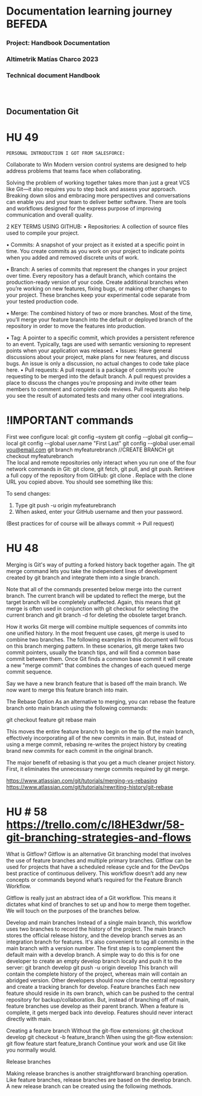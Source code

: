 # Documentation learning journey BEFEDA
### Project: Handbook Documentation 
### Altimetrik Matías Charco 2023

### Technical document Handbook
​​
#

## Documentation Git

# HU 49

	PERSONAL INTRODUCTION I GOT FROM SALESFORCE:
Collaborate to Win
Modern version control systems are designed to help address problems that teams face when collaborating.

Solving the problem of working together takes more than just a great VCS like Git—it also requires you to step back and assess your approach. Breaking down silos and embracing more perspectives and conversations can enable you and your team to deliver better software. There are tools and workflows designed for the express purpose of improving communication and overall quality.



2	KEY TERMS USING GITHUB: 
•	Repositories: A collection of source files used to compile your project.

•	Commits: A snapshot of your project as it existed at a specific point in time. You create commits as you work on your project to indicate points when you added and removed discrete units of work.

•	Branch: A series of commits that represent the changes in your project over time. Every repository has a default branch, which contains the production-ready version of your code. Create additional branches when you’re working on new features, fixing bugs, or making other changes to your project. These branches keep your experimental code separate from your tested production code.

•	Merge: The combined history of two or more branches. Most of the time, you’ll merge your feature branch into the default or deployed branch of the repository in order to move the features into production.

•	Tag: A pointer to a specific commit, which provides a persistent reference to an event. Typically, tags are used with semantic versioning to represent points when your application was released.
•	Issues:  Have general discussions about your project, make plans for new features, and discuss bugs. An issue is only a discussion, no actual changes to code take place here.
•	Pull requests:  A pull request is a package of commits you’re requesting to be merged into the default branch. A pull request provides a place to discuss the changes you’re proposing and invite other team members to comment and complete code reviews. Pull requests also help you see the result of automated tests and many other cool integrations.

# !IMPORTANT commands

First wee configure local: 
git config –system
git config --global
git config—local
git config --global user.name "First Last"
git config --global user.email you@email.com
git branch myfeaturebranch //CREATE BRANCH
git checkout myfeaturebranch  
The local and remote repositories only interact when you run one of the four network commands in Git: git clone, git fetch, git pull, and git push.
Retrieve a full copy of the repository from GitHub: git clone <CLONE-URL>. Replace <CLONE-URL>with the clone URL you copied above. You should see something like this:

To send changes:
1.	Type git push -u origin myfeaturebranch
2.	When asked, enter your GitHub username and then your password.

(Best practices for of course will be allways commit -> Pull request)


# HU 48
Merging is Git's way of putting a forked history back together again. The git merge command lets you take the independent lines of development created by git branch and integrate them into a single branch.

Note that all of the commands presented below merge into the current branch. The current branch will be updated to reflect the merge, but the target branch will be completely unaffected. Again, this means that git merge is often used in conjunction with git checkout for selecting the current branch and git branch -d for deleting the obsolete target branch.

How it works
Git merge will combine multiple sequences of commits into one unified history. In the most frequent use cases, git merge is used to combine two branches. The following examples in this document will focus on this branch merging pattern. In these scenarios, git merge takes two commit pointers, usually the branch tips, and will find a common base commit between them. Once Git finds a common base commit it will create a new "merge commit" that combines the changes of each queued merge commit sequence.

Say we have a new branch feature that is based off the main branch. We now want to merge this feature branch into main.


The Rebase Option
As an alternative to merging, you can rebase the feature branch onto main branch using the following commands:

git checkout feature
git rebase main


This moves the entire feature branch to begin on the tip of the main branch, effectively incorporating all of the new commits in main. But, instead of using a merge commit, rebasing re-writes the project history by creating brand new commits for each commit in the original branch.


The major benefit of rebasing is that you get a much cleaner project history. First, it eliminates the unnecessary merge commits required by git merge.

https://www.atlassian.com/git/tutorials/merging-vs-rebasing
https://www.atlassian.com/git/tutorials/rewriting-history/git-rebase



# HU # 58 https://trello.com/c/I8HE3dwr/58-git-branching-strategies-and-flows

What is Gitflow?
Gitflow is an alternative Git branching model that involves the use of feature branches and multiple primary branches.
Gitflow can be used for projects that have a scheduled release cycle and for the DevOps best practice of continuous delivery. This workflow doesn’t add any new concepts or commands beyond what’s required for the Feature Branch Workflow.

Gitflow is really just an abstract idea of a Git workflow. This means it dictates what kind of branches to set up and how to merge them together. We will touch on the purposes of the branches below.

Develop and main branches
Instead of a single main branch, this workflow uses two branches to record the history of the project. The main branch stores the official release history, and the develop branch serves as an integration branch for features. It's also convenient to tag all commits in the main branch with a version number.
The first step is to complement the default main with a develop branch. A simple way to do this is for one developer to create an empty develop branch locally and push it to the server:
git branch develop
git push -u origin develop
This branch will contain the complete history of the project, whereas main will contain an abridged version. Other developers should now clone the central repository and create a tracking branch for develop.
Feature branches
Each new feature should reside in its own branch, which can be pushed to the central repository for backup/collaboration. But, instead of branching off of main, feature branches use develop as their parent branch. When a feature is complete, it gets merged back into develop. Features should never interact directly with main.


Creating a feature branch
Without the git-flow extensions:
git checkout develop
git checkout -b feature_branch
When using the git-flow extension:
git flow feature start feature_branch
Continue your work and use Git like you normally would.

Release branches


Making release branches is another straightforward branching operation. Like feature branches, release branches are based on the develop branch. A new release branch can be created using the following methods.



